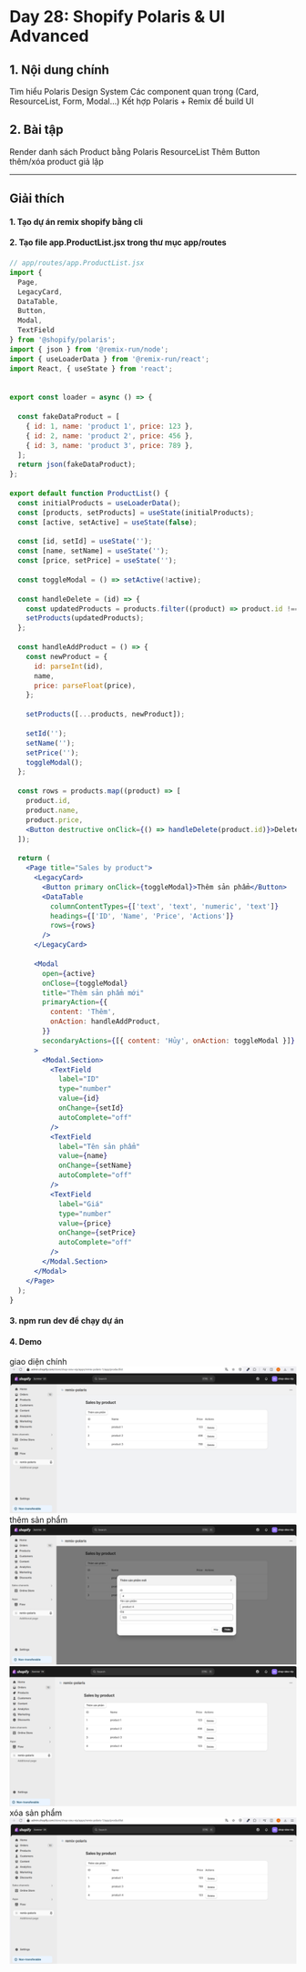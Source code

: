 # Day 28:  Shopify Polaris & UI Advanced
## 1. Nội dung chính
Tìm hiểu Polaris Design System
Các component quan trọng (Card, ResourceList, Form, Modal…)
Kết hợp Polaris + Remix để build UI

## 2. Bài tập
Render danh sách Product bằng Polaris ResourceList
Thêm Button thêm/xóa product giả lập

---

## Giải thích
#### 1. Tạo dự án remix shopify bằng cli 
#### 2. Tạo file app.ProductList.jsx trong thư mục app/routes
```jsx
// app/routes/app.ProductList.jsx
import {
  Page,
  LegacyCard,
  DataTable,
  Button,
  Modal,
  TextField
} from '@shopify/polaris';
import { json } from '@remix-run/node';
import { useLoaderData } from '@remix-run/react';
import React, { useState } from 'react';


export const loader = async () => {
  
  const fakeDataProduct = [
    { id: 1, name: 'product 1', price: 123 },
    { id: 2, name: 'product 2', price: 456 },
    { id: 3, name: 'product 3', price: 789 },
  ];
  return json(fakeDataProduct);
};

export default function ProductList() {
  const initialProducts = useLoaderData();
  const [products, setProducts] = useState(initialProducts);
  const [active, setActive] = useState(false);

  const [id, setId] = useState('');
  const [name, setName] = useState('');
  const [price, setPrice] = useState('');

  const toggleModal = () => setActive(!active);

  const handleDelete = (id) => {
    const updatedProducts = products.filter((product) => product.id !== id);
    setProducts(updatedProducts);
  };

  const handleAddProduct = () => {
    const newProduct = {
      id: parseInt(id),
      name,
      price: parseFloat(price),
    };

    setProducts([...products, newProduct]);

    setId('');
    setName('');
    setPrice('');
    toggleModal();
  };

  const rows = products.map((product) => [
    product.id,
    product.name,
    product.price,
    <Button destructive onClick={() => handleDelete(product.id)}>Delete</Button>,
  ]);

  return (
    <Page title="Sales by product">
      <LegacyCard>
        <Button primary onClick={toggleModal}>Thêm sản phẩm</Button>
        <DataTable
          columnContentTypes={['text', 'text', 'numeric', 'text']}
          headings={['ID', 'Name', 'Price', 'Actions']}
          rows={rows}
        />
      </LegacyCard>

      <Modal
        open={active}
        onClose={toggleModal}
        title="Thêm sản phẩm mới"
        primaryAction={{
          content: 'Thêm',
          onAction: handleAddProduct,
        }}
        secondaryActions={[{ content: 'Hủy', onAction: toggleModal }]}
      >
        <Modal.Section>
          <TextField
            label="ID"
            type="number"
            value={id}
            onChange={setId}
            autoComplete="off"
          />
          <TextField
            label="Tên sản phẩm"
            value={name}
            onChange={setName}
            autoComplete="off"
          />
          <TextField
            label="Giá"
            type="number"
            value={price}
            onChange={setPrice}
            autoComplete="off"
          />
        </Modal.Section>
      </Modal>
    </Page>
  );
}

```
#### 3. npm run dev để chạy dự án
#### 4. Demo
giao diện chính
![alt text](./screenshots/image.png)
thêm sản phẩm 
![alt text](./screenshots/image-1.png)
![alt text](./screenshots/image-2.png)
xóa sản phẩm 
![alt text](./screenshots/image-3.png)